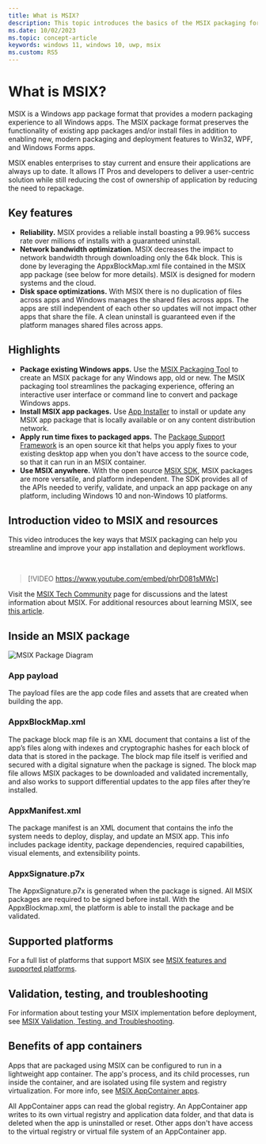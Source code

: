 ```yaml
---
title: What is MSIX?
description: This topic introduces the basics of the MSIX packaging format; a modern packaging experience for Windows apps.
ms.date: 10/02/2023
ms.topic: concept-article
keywords: windows 11, windows 10, uwp, msix
ms.custom: RS5
---
```


# What is MSIX?

MSIX is a Windows app package format that provides a modern packaging experience to all Windows apps. The MSIX package format preserves the functionality of existing app packages and/or install files in addition to enabling new, modern packaging and deployment features to Win32, WPF, and Windows Forms apps.

MSIX enables enterprises to stay current and ensure their applications are always up to date. It allows IT Pros and developers to deliver a user-centric solution while still reducing the cost of ownership of application by reducing the need to repackage.

## Key features

* **Reliability.** MSIX provides a reliable install boasting a 99.96% success rate over millions of installs with a guaranteed uninstall.
* **Network bandwidth optimization.** MSIX decreases the impact to network bandwidth through downloading only the 64k block. This is done by leveraging the AppxBlockMap.xml file contained in the MSIX app package (see below for more details). MSIX is designed for modern systems and the cloud.
* **Disk space optimizations.** With MSIX there is no duplication of files across apps and Windows manages the shared files across apps. The apps are still independent of each other so updates will not impact other apps that share the file. A clean uninstall is guaranteed even if the platform manages shared files across apps.

## Highlights

* **Package existing Windows apps.** Use the [MSIX Packaging Tool](./packaging-tool/tool-overview.md) to create an MSIX package for any Windows app, old or new. The MSIX packaging tool streamlines the packaging experience, offering an interactive user interface or command line to convert and package Windows apps.
* **Install MSIX app packages.** Use [App Installer](app-installer/app-installer-root.md) to install or update any MSIX app package that is locally available or on any content distribution network.
* **Apply run time fixes to packaged apps.** The [Package Support Framework](psf/package-support-framework-overview.md) is an open source kit that helps you apply fixes to your existing desktop app when you don't have access to the source code, so that it can run in an MSIX container.
* **Use MSIX anywhere.** With the open source [MSIX SDK](msix-sdk/sdk-overview.md), MSIX packages are more versatile, and platform independent. The SDK provides all of the APIs needed to verify, validate, and unpack an app package on any platform, including Windows 10 and non-Windows 10 platforms.

## Introduction video to MSIX and resources

This video introduces the key ways that MSIX packaging can help you streamline and improve your app installation and deployment workflows.

<br/>

> [!VIDEO https://www.youtube.com/embed/phrD081sMWc]

Visit the [MSIX Tech Community](https://aka.ms/msixcommunity) page for discussions and the latest information about MSIX. For additional resources about learning MSIX, see [this article](resources.md).

## Inside an MSIX package

![MSIX Package Diagram](package/images/msixpackage.png)

### App payload

The payload files are the app code files and assets that are created when building the app.

### AppxBlockMap.xml

The package block map file is an XML document that contains a list of the app’s files along with indexes and cryptographic hashes for each block of data that is stored in the package. The block map file itself is verified and secured with a digital signature when the package is signed. The block map file allows MSIX packages to be downloaded and validated incrementally, and also works to support differential updates to the app files after they’re installed.

### AppxManifest.xml

The package manifest is an XML document that contains the info the system needs to deploy, display, and update an MSIX app. This info includes package identity, package dependencies, required capabilities, visual elements, and extensibility points.

### AppxSignature.p7x

The AppxSignature.p7x is generated when the package is signed. All MSIX packages are required to be signed before install. With the AppxBlockmap.xml, the platform is able to install the package and be validated.

## Supported platforms

For a full list of platforms that support MSIX see [MSIX features and supported platforms](supported-platforms.md).

## Validation, testing, and troubleshooting

For information about testing your MSIX implementation before deployment, see [MSIX Validation, Testing, and Troubleshooting](desktop/validation-overview.md).

## Benefits of app containers

Apps that are packaged using MSIX can be configured to run in a lightweight app container. The app's process, and its child processes, run inside the container, and are isolated using file system and registry virtualization. For more info, see [MSIX AppContainer apps](/windows/msix/msix-container).

All AppContainer apps can read the global registry. An AppContainer app writes to its own virtual registry and application data folder, and that data is deleted when the app is uninstalled or reset. Other apps don't have access to the virtual registry or virtual file system of an AppContainer app.
